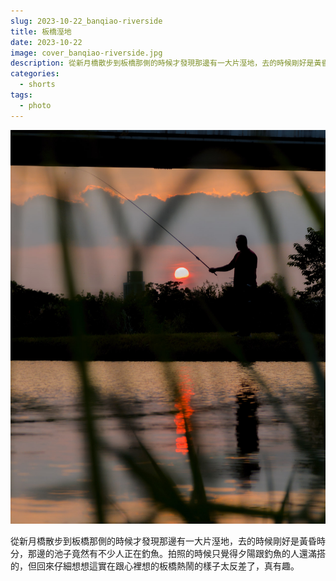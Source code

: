 ```yaml
---
slug: 2023-10-22_banqiao-riverside
title: 板橋溼地
date: 2023-10-22
image: cover_banqiao-riverside.jpg
description: 從新月橋散步到板橋那側的時候才發現那邊有一大片溼地，去的時候剛好是黃昏時分，那邊的池子竟然有不少人正在釣魚。拍照的時候只覺得夕陽跟釣魚的人還滿搭的，但回來仔細想想這實在跟心裡想的板橋熱鬧的樣子太反差了，真有趣。
categories:
  - shorts
tags:
  - photo
---
```


![板橋河畔](./cover_banqiao-riverside.jpg)

從新月橋散步到板橋那側的時候才發現那邊有一大片溼地，去的時候剛好是黃昏時分，那邊的池子竟然有不少人正在釣魚。拍照的時候只覺得夕陽跟釣魚的人還滿搭的，但回來仔細想想這實在跟心裡想的板橋熱鬧的樣子太反差了，真有趣。
